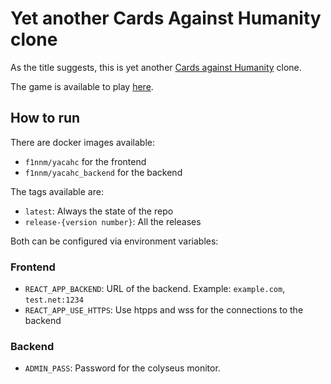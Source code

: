 # Yet another Cards Against Humanity clone

As the title suggests, this is yet another [Cards against Humanity](https://cardsagainsthumanity.com/) clone.

The game is available to play [here](https://cah.mfinn.de).

## How to run

There are docker images available:
- `f1nnm/yacahc` for the frontend
- `f1nnm/yacahc_backend` for the backend

The tags available are:
- `latest`: Always the state of the repo
- `release-{version number}`: All the releases

Both can be configured via environment variables:

### Frontend
- `REACT_APP_BACKEND`: URL of the backend. Example: `example.com`, `test.net:1234`
- `REACT_APP_USE_HTTPS`: Use htpps and wss for the connections to the backend

### Backend
- `ADMIN_PASS`: Password for the colyseus monitor.
